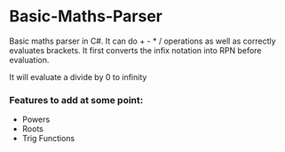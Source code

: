 # Basic-Maths-Parser
Basic maths parser in C#. It can do + - * / operations as well as correctly evaluates brackets. It first converts the infix notation into RPN before evaluation.

It will evaluate a divide by 0 to infinity

### Features to add at some point:

- Powers
- Roots
- Trig Functions
